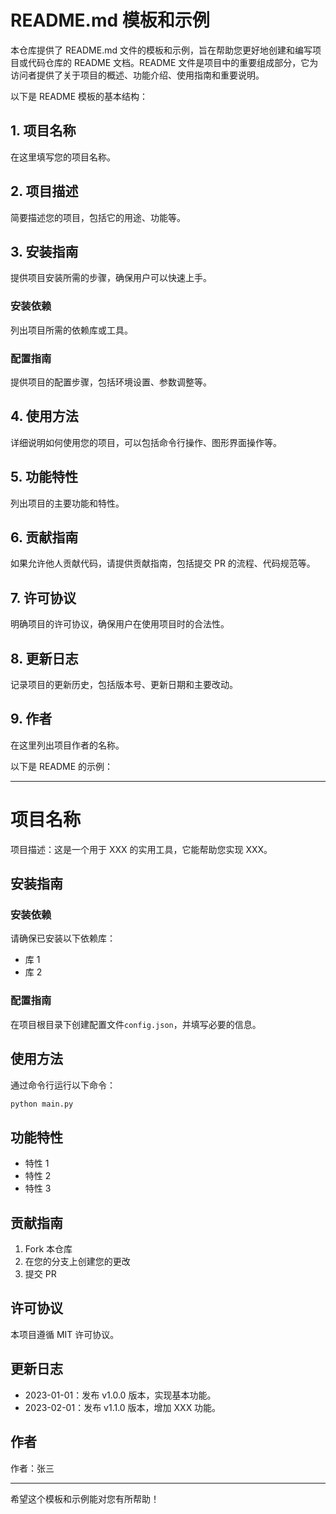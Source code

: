 # README.md 模板和示例

本仓库提供了 README.md 文件的模板和示例，旨在帮助您更好地创建和编写项目或代码仓库的 README 文档。README 文件是项目中的重要组成部分，它为访问者提供了关于项目的概述、功能介绍、使用指南和重要说明。

以下是 README 模板的基本结构：

## 1. 项目名称

在这里填写您的项目名称。

## 2. 项目描述

简要描述您的项目，包括它的用途、功能等。

## 3. 安装指南

提供项目安装所需的步骤，确保用户可以快速上手。

### 安装依赖

列出项目所需的依赖库或工具。

### 配置指南

提供项目的配置步骤，包括环境设置、参数调整等。

## 4. 使用方法

详细说明如何使用您的项目，可以包括命令行操作、图形界面操作等。

## 5. 功能特性

列出项目的主要功能和特性。

## 6. 贡献指南

如果允许他人贡献代码，请提供贡献指南，包括提交 PR 的流程、代码规范等。

## 7. 许可协议

明确项目的许可协议，确保用户在使用项目时的合法性。

## 8. 更新日志

记录项目的更新历史，包括版本号、更新日期和主要改动。

## 9. 作者

在这里列出项目作者的名称。

以下是 README 的示例：

---

# 项目名称

项目描述：这是一个用于 XXX 的实用工具，它能帮助您实现 XXX。

## 安装指南

### 安装依赖

请确保已安装以下依赖库：

- 库 1
- 库 2

### 配置指南

在项目根目录下创建配置文件`config.json`，并填写必要的信息。

## 使用方法

通过命令行运行以下命令：

```bash
python main.py
```

## 功能特性

- 特性 1
- 特性 2
- 特性 3

## 贡献指南

1. Fork 本仓库
2. 在您的分支上创建您的更改
3. 提交 PR

## 许可协议

本项目遵循 MIT 许可协议。

## 更新日志

- 2023-01-01：发布 v1.0.0 版本，实现基本功能。
- 2023-02-01：发布 v1.1.0 版本，增加 XXX 功能。

## 作者

作者：张三

---

希望这个模板和示例能对您有所帮助！
